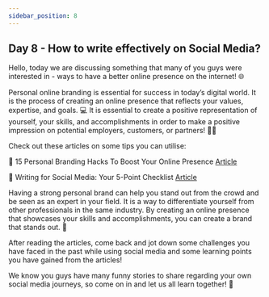 ```yaml
---
sidebar_position: 8
---
```


## Day 8 - How to write effectively on Social Media?

Hello, today we are discussing something that many of you guys were interested in - ways to have a better online presence on the internet! 🌐 

Personal online branding is essential for success in today’s digital world.  It is the process of creating an online presence that reflects your values, expertise, and goals. 💻 It is essential to create a positive representation of yourself, your skills, and accomplishments in order to make a positive impression on potential employers, customers, or partners! 🧑‍💼 

Check out these articles on some tips you can utilise:

📰 15 Personal Branding Hacks To Boost Your Online Presence [Article](https://mariopeshev.com/personal-branding-boost-online-presence/)


📰  Writing for Social Media: Your 5-Point Checklist [Article](https://www.agorapulse.com/blog/social-media-writing-tips/)



Having a strong personal brand can help you stand out from the crowd and be seen as an expert in your field. It is a way to differentiate yourself from other professionals in the same industry. By creating an online presence that showcases your skills and accomplishments, you can create a brand that stands out. 🌟 

After reading the articles, come back and jot down some challenges you have faced in the past while using social media and some learning points you have gained from the articles! 

We know you guys have many funny stories to share regarding your own social media journeys, so come on in and let us all learn together! 📑  